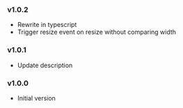 ### v1.0.2
- Rewrite in typescript
- Trigger resize event on resize without comparing width

### v1.0.1
- Update description

### v1.0.0
- Initial version